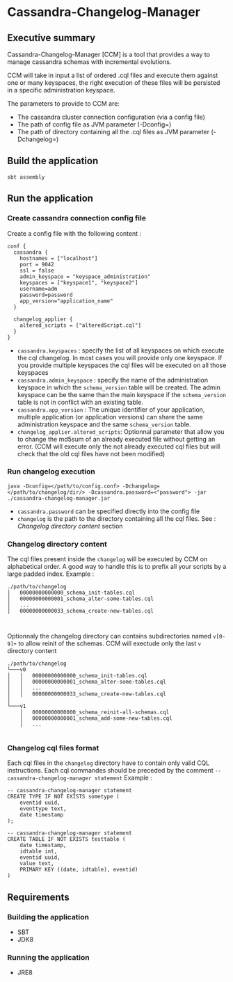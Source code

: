 # Cassandra-Changelog-Manager

## Executive summary

Cassandra-Changelog-Manager [CCM] is a tool that provides a way to manage cassandra schemas with incremental evolutions.

CCM will take in input a list of ordered .cql files and execute them against one or many keyspaces, the right execution of these files will be persisted in a specific administration keyspace. 

The parameters to provide to CCM are:
 * The cassandra cluster connection configuration (via a config file)
 * The path of config file as JVM parameter (-Dconfig=<path>)
 * The path of directory containing all the .cql files as JVM parameter (-Dchangelog=<path>)

## Build the application

`sbt assembly`

## Run the application

### Create cassandra connection config file
Create a config file with the following content :
```
conf {
  cassandra {
    hostnames = ["localhost"]
    port = 9042
    ssl = false
    admin_keyspace = "keyspace_administration"
    keyspaces = ["keyspace1", "keyspace2"]
    username=adm
    password=password
    app_version="application_name"
  }

  changelog_applier {
    altered_scripts = ["alteredScript.cql"]
  }
}

```

* `cassandra.keyspaces` : specify the list of all keyspaces on which execute the cql changelog. In most cases you will provide only one keyspace. If you provide multiple keyspaces the cql files will be executed on all those keyspaces 
* `cassandra.admin_keyspace` : specify the name of the administration keyspace in which the `schema_version` table will be created. The admin keyspace can be the same than the main keyspace if the `schema_version` table is not in conflict with an existing table.
* `cassandra.app_version` : The unique identifier of your application, multiple application (or application versions) can share the same administration keyspace and the same `schema_version` table. 
* `changelog_applier.altered_scripts`: Optionnal parameter that allow you to change the md5sum of an already executed file without getting an error. (CCM will execute only the not already executed cql files but will check that the old cql files have not been modified)

### Run changelog execution

`java -Dconfig=</path/to/config.conf> -Dchangelog=</path/to/changelog/dir/> -Dcassandra.password=<"password"> -jar ./cassandra-changelog-manager.jar`

* `cassandra.password` can be specified directly into the config file
* `changelog` is the path to the directory containing all the cql files. See : _Changelog directory content_ section 

### Changelog directory content
The cql files present inside the `changelog` will be executed by CCM on alphabetical order. A good way to handle this is to prefix all your scripts by a large padded index.
Example :
```
./path/to/changelog
│   00000000000000_schema_init-tables.cql
│   00000000000001_schema_alter-some-tables.cql
│   ...
│   00000000000033_schema_create-new-tables.cql

    
```

Optionnaly the changelog directory can contains subdirectories named `v[0-9]+` to allow reinit of the schemas.
CCM will exectude only the last `v` directory content
```
./path/to/changelog
└───v0
│   │   00000000000000_schema_init-tables.cql
│   │   00000000000001_schema_alter-some-tables.cql
│   │   ...
│   │   00000000000033_schema_create-new-tables.cql
│
└───v1
    │   00000000000000_schema_reinit-all-schemas.cql
    │   00000000000001_schema_add-some-new-tables.cql
    │   ...
    
```
 
### Changelog cql files format
Each cql files in the `changelog` directory have to contain only valid CQL instructions.
Each cql commandes should be preceded by the comment `-- cassandra-changelog-manager statement`
Example :
```
-- cassandra-changelog-manager statement
CREATE TYPE IF NOT EXISTS sometype (
    eventid uuid,
    eventtype text,
    date timestamp
);

-- cassandra-changelog-manager statement
CREATE TABLE IF NOT EXISTS testtable (
    date timestamp,
    idtable int,
    eventid uuid,
    value text,
    PRIMARY KEY ((date, idtable), eventid)
)
```

## Requirements

### Building the application
* SBT
* JDK8

### Running the application
* JRE8
